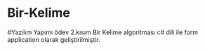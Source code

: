 # Bir-Kelime


#Yazılım Yapımı ödev 2.kısım Bir Kelime algoritması c# dili ile form application olarak geliştirilmiştir.
